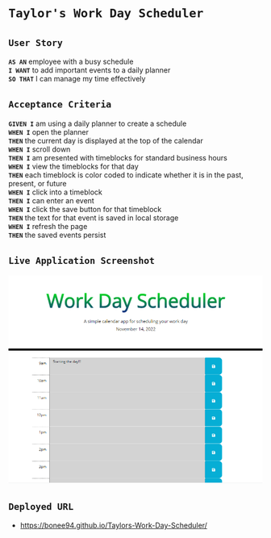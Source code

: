 # ```Taylor's Work Day Scheduler```



## ```User Story```


**```AS AN```** employee with a busy schedule<br>
**```I WANT```** to add important events to a daily planner<br>
**```SO THAT```** I can manage my time effectively


## ```Acceptance Criteria```


**```GIVEN I```**  am using a daily planner to create a schedule<br>
**```WHEN I```**  open the planner<br>
**```THEN```** the current day is displayed at the top of the calendar<br>
**```WHEN I```**  scroll down<br>
**```THEN I```** am presented with timeblocks for standard business hours<br>
**```WHEN I```**  view the timeblocks for that day<br>
**```THEN```** each timeblock is color coded to indicate whether it is in the past, present, or future<br>
**```WHEN I```**  click into a timeblock<br>
**```THEN I```** can enter an event<br>
**```WHEN I```**  click the save button for that timeblock<br>
**```THEN```** the text for that event is saved in local storage<br>
**```WHEN I```**  refresh the page<br>
**```THEN```** the saved events persist<br>


## ```Live Application Screenshot```

![](./assets/images/Screenshot%202022-11-14%20221053.png)


## ```Deployed URL```
* https://bonee94.github.io/Taylors-Work-Day-Scheduler/